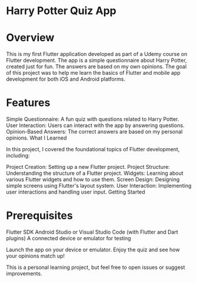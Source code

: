 # Harry Potter Quiz App

# Overview
This is my first Flutter application developed as part of a Udemy course on Flutter development. The app is a simple questionnaire about Harry Potter, created just for fun. The answers are based on my own opinions. The goal of this project was to help me learn the basics of Flutter and mobile app development for both iOS and Android platforms.

# Features
Simple Questionnaire: A fun quiz with questions related to Harry Potter.
User Interaction: Users can interact with the app by answering questions.
Opinion-Based Answers: The correct answers are based on my personal opinions.
What I Learned

In this project, I covered the foundational topics of Flutter development, including:

Project Creation: Setting up a new Flutter project.
Project Structure: Understanding the structure of a Flutter project.
Widgets: Learning about various Flutter widgets and how to use them.
Screen Design: Designing simple screens using Flutter's layout system.
User Interaction: Implementing user interactions and handling user input.
Getting Started

# Prerequisites
Flutter SDK
Android Studio or Visual Studio Code (with Flutter and Dart plugins)
A connected device or emulator for testing

Launch the app on your device or emulator.
Enjoy the quiz and see how your opinions match up!

This is a personal learning project, but feel free to open issues or suggest improvements.
